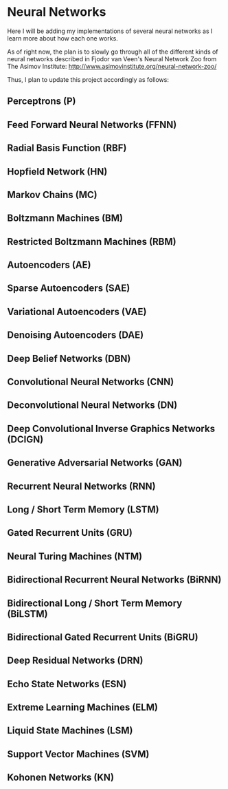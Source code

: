 # Neural Networks

Here I will be adding my implementations of several neural networks
as I learn more about how each one works.

As of right now, the plan is to slowly go through all of the different kinds
of neural networks described in Fjodor van Veen's Neural Network Zoo
from The Asimov Institute: http://www.asimovinstitute.org/neural-network-zoo/

Thus, I plan to update this project accordingly as follows:

## Perceptrons (P)
## Feed Forward Neural Networks (FFNN)
## Radial Basis Function (RBF)

## Hopfield Network (HN)
## Markov Chains (MC)
## Boltzmann Machines (BM)
## Restricted Boltzmann Machines (RBM)

## Autoencoders (AE)
## Sparse Autoencoders (SAE)
## Variational Autoencoders (VAE)
## Denoising Autoencoders (DAE)

## Deep Belief Networks (DBN)
## Convolutional Neural Networks (CNN)
## Deconvolutional Neural Networks (DN)
## Deep Convolutional Inverse Graphics Networks (DCIGN)
## Generative Adversarial Networks (GAN)

## Recurrent Neural Networks (RNN)
## Long / Short Term Memory (LSTM)
## Gated Recurrent Units (GRU)

## Neural Turing Machines (NTM)

## Bidirectional Recurrent Neural Networks (BiRNN)
## Bidirectional Long / Short Term Memory (BiLSTM)
## Bidirectional Gated Recurrent Units (BiGRU)

## Deep Residual Networks (DRN)
## Echo State Networks (ESN)

## Extreme Learning Machines (ELM)
## Liquid State Machines (LSM)
## Support Vector Machines (SVM)
## Kohonen Networks (KN)




